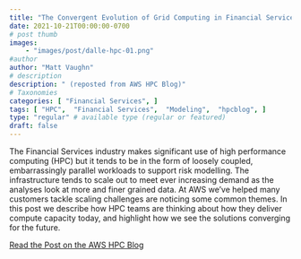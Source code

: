 ```yaml
---
title: "The Convergent Evolution of Grid Computing in Financial Services"
date: 2021-10-21T00:00:00-0700
# post thumb
images:
    - "images/post/dalle-hpc-01.png"
#author
author: "Matt Vaughn"
# description
description: " (reposted from AWS HPC Blog)"
# Taxonomies
categories: [ "Financial Services", ]
tags: [ "HPC",  "Financial Services",  "Modeling",  "hpcblog", ]
type: "regular" # available type (regular or featured)
draft: false
---
```


The Financial Services industry makes significant use of high performance computing (HPC) but it tends to be in the form of loosely coupled, embarrassingly parallel workloads to support risk modelling. The infrastructure tends to scale out to meet ever increasing demand as the analyses look at more and finer grained data. At AWS we’ve helped many customers tackle scaling challenges are noticing some common themes. In this post we describe how HPC teams are thinking about how they deliver compute capacity today, and highlight how we see the solutions converging for the future.

<a href="https://aws.amazon.com/blogs/hpc/the-convergent-evolution-of-grid-computing-in-financial-services/" class="btn btn-primary btn-lg active" role="button" aria-pressed="true" style="margin-top: 8px;">Read the Post on the AWS HPC Blog</a>